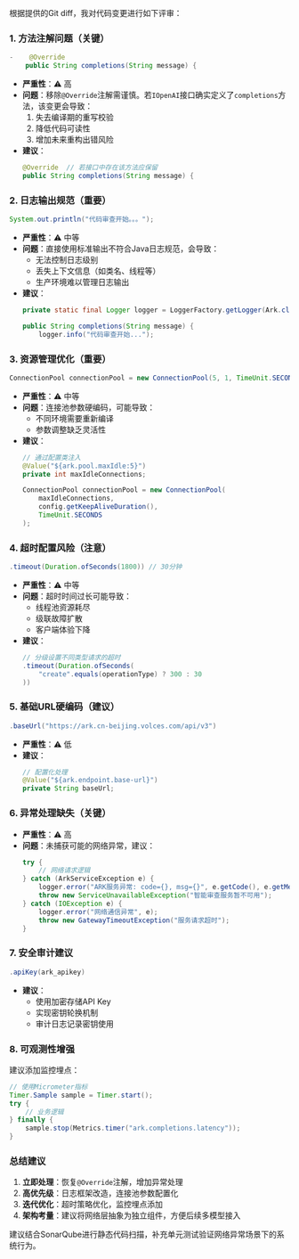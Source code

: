 

根据提供的Git diff，我对代码变更进行如下评审：

### 1. 方法注解问题（关键）
```java
-    @Override
    public String completions(String message) {
```
- **严重性**：⚠️ 高
- **问题**：移除`@Override`注解需谨慎。若`IOpenAI`接口确实定义了`completions`方法，该变更会导致：
  1. 失去编译期的重写校验
  2. 降低代码可读性
  3. 增加未来重构出错风险
- **建议**：
  ```java
  @Override  // 若接口中存在该方法应保留
  public String completions(String message) {
  ```

### 2. 日志输出规范（重要）
```java
System.out.println("代码审查开始。。。");
```
- **严重性**：⚠️ 中等
- **问题**：直接使用标准输出不符合Java日志规范，会导致：
  - 无法控制日志级别
  - 丢失上下文信息（如类名、线程等）
  - 生产环境难以管理日志输出
- **建议**：
  ```java
  private static final Logger logger = LoggerFactory.getLogger(Ark.class);
  
  public String completions(String message) {
      logger.info("代码审查开始...");
  ```

### 3. 资源管理优化（重要）
```java
ConnectionPool connectionPool = new ConnectionPool(5, 1, TimeUnit.SECONDS);
```
- **严重性**：⚠️ 中等
- **问题**：连接池参数硬编码，可能导致：
  - 不同环境需要重新编译
  - 参数调整缺乏灵活性
- **建议**：
  ```java
  // 通过配置类注入
  @Value("${ark.pool.maxIdle:5}") 
  private int maxIdleConnections;
  
  ConnectionPool connectionPool = new ConnectionPool(
      maxIdleConnections, 
      config.getKeepAliveDuration(),
      TimeUnit.SECONDS
  );
  ```

### 4. 超时配置风险（注意）
```java
.timeout(Duration.ofSeconds(1800)) // 30分钟
```
- **严重性**：⚠️ 中等
- **问题**：超时时间过长可能导致：
  - 线程池资源耗尽
  - 级联故障扩散
  - 客户端体验下降
- **建议**：
  ```java
  // 分级设置不同类型请求的超时
  .timeout(Duration.ofSeconds(
      "create".equals(operationType) ? 300 : 30
  ))
  ```

### 5. 基础URL硬编码（建议）
```java
.baseUrl("https://ark.cn-beijing.volces.com/api/v3")
```
- **严重性**：⚠️ 低
- **建议**：
  ```java
  // 配置化处理
  @Value("${ark.endpoint.base-url}")
  private String baseUrl;
  ```

### 6. 异常处理缺失（关键）
- **严重性**：⚠️ 高
- **问题**：未捕获可能的网络异常，建议：
  ```java
  try {
      // 网络请求逻辑
  } catch (ArkServiceException e) {
      logger.error("ARK服务异常: code={}, msg={}", e.getCode(), e.getMessage());
      throw new ServiceUnavailableException("智能审查服务暂不可用");
  } catch (IOException e) {
      logger.error("网络通信异常", e);
      throw new GatewayTimeoutException("服务请求超时");
  }
  ```

### 7. 安全审计建议
```java
.apiKey(ark_apikey)
```
- **建议**：
  - 使用加密存储API Key
  - 实现密钥轮换机制
  - 审计日志记录密钥使用

### 8. 可观测性增强
建议添加监控埋点：
```java
// 使用Micrometer指标
Timer.Sample sample = Timer.start();
try {
    // 业务逻辑
} finally {
    sample.stop(Metrics.timer("ark.completions.latency"));
}
```

### 总结建议
1. **立即处理**：恢复`@Override`注解，增加异常处理
2. **高优先级**：日志框架改造，连接池参数配置化
3. **迭代优化**：超时策略优化，监控埋点添加
4. **架构考量**：建议将网络层抽象为独立组件，方便后续多模型接入

建议结合SonarQube进行静态代码扫描，补充单元测试验证网络异常场景下的系统行为。